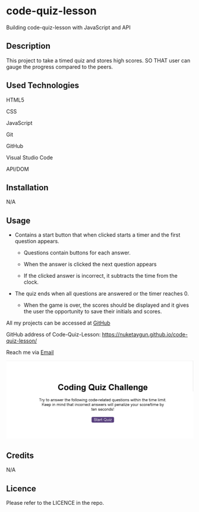 # code-quiz-lesson
Building code-quiz-lesson with JavaScript and API

## Description

This project to take a timed quiz and stores high scores. SO THAT user can gauge the progress compared to the peers.


## Used Technologies
HTML5

CSS

JavaScript

Git

GitHub

Visual Studio Code

API/DOM

## Installation

N/A

## Usage

* Contains a start button that when clicked starts a timer and the first question appears.
 
    * Questions contain buttons for each answer.
   
    * When the answer is clicked the next question appears
   
    * If the clicked answer is incorrect, it subtracts the time from the clock.

* The quiz ends when all questions are answered or the timer reaches 0.

    * When the game is over, the scores should be displayed and it gives the user the opportunity to save their initials and scores.
​



All my projects can be accessed at [GitHub](https://github.com/NuketAygun)

GitHub address of Code-Quiz-Lesson:
 https://nuketaygun.github.io/code-quiz-lesson/



Reach me via [Email](mailto:nukumoonday@gmail.com)



![Alt text](<Screenshot 2023-12-05 220243.png>)



## Credits

N/A

## Licence

Please refer to the LICENCE in the repo.